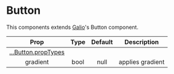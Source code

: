 # Button

This components extends [Galio](http://galio.io)'s Button component. 


|         Prop        | Type | Default |    Description   |
|:-------------------:|:----:|:-------:|:----------------:|
| [...Button.propTypes](https://galio.io/docs/#/components/button) |      |         |                  |
|       gradient      | bool |   null  | applies gradient |

